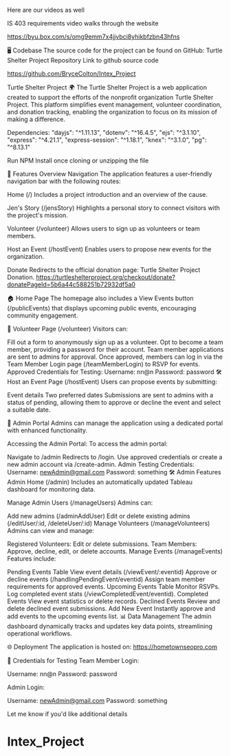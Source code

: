 Here are our videos as well

IS 403 requirements video walks through the website

https://byu.box.com/s/omg9emm7x4jjvbci8yhikbfzbn43hfns

🖥️ Codebase
The source code for the project can be found on GitHub:
Turtle Shelter Project Repository
Link to github source code

https://github.com/BryceColton/Intex_Project


Turtle Shelter Project 🌍
The Turtle Shelter Project is a web application created to support the efforts of the nonprofit organization Turtle Shelter Project. This platform simplifies event management, volunteer coordination, and donation tracking, enabling the organization to focus on its mission of making a difference.


Dependencies:
    "dayjs": "^1.11.13",
    "dotenv": "^16.4.5",
    "ejs": "^3.1.10",
    "express": "^4.21.1",
    "express-session": "^1.18.1",
    "knex": "^3.1.0",
    "pg": "^8.13.1"

Run NPM Install once cloning or unzipping the file


🚀 Features Overview
Navigation
The application features a user-friendly navigation bar with the following routes:

Home (/)
Includes a project introduction and an overview of the cause.

Jen's Story (/jensStory)
Highlights a personal story to connect visitors with the project's mission.

Volunteer (/volunteer)
Allows users to sign up as volunteers or team members.

Host an Event (/hostEvent)
Enables users to propose new events for the organization.

Donate
Redirects to the official donation page:
Turtle Shelter Project Donation.
https://turtleshelterproject.org/checkout/donate?donatePageId=5b6a44c588251b72932df5a0

🏠 Home Page
The homepage also includes a View Events button (/publicEvents) that displays upcoming public events, encouraging community engagement.

🤝 Volunteer Page (/volunteer)
Visitors can:

Fill out a form to anonymously sign up as a volunteer.
Opt to become a team member, providing a password for their account.
Team member applications are sent to admins for approval.
Once approved, members can log in via the Team Member Login page (/teamMemberLogin) to RSVP for events.
Approved Credentials for Testing:
Username: nn@n
Password: password
🛠 Host an Event Page (/hostEvent)
Users can propose events by submitting:

Event details
Two preferred dates
Submissions are sent to admins with a status of pending, allowing them to approve or decline the event and select a suitable date.

🌟 Admin Portal
Admins can manage the application using a dedicated portal with enhanced functionality.

Accessing the Admin Portal:
To access the admin portal:

Navigate to /admin
Redirects to /login.
Use approved credentials or create a new admin account via /create-admin.
Admin Testing Credentials:
Username: newAdmin@gmail.com
Password: something
🛠 Admin Features
Admin Home (/admin)
Includes an automatically updated Tableau dashboard for monitoring data.

Manage Admin Users (/manageUsers)
Admins can:

Add new admins (/adminAddUser)
Edit or delete existing admins (/editUser/:id, /deleteUser/:id)
Manage Volunteers (/manageVolunteers)
Admins can view and manage:

Registered Volunteers: Edit or delete submissions.
Team Members: Approve, decline, edit, or delete accounts.
Manage Events (/manageEvents)
Features include:

Pending Events Table
View event details (/viewEvent/:eventid)
Approve or decline events (/handlingPendingEvent/eventid)
Assign team member requirements for approved events.
Upcoming Events Table
Monitor RSVPs.
Log completed event stats (/viewCompletedEvent/eventid).
Completed Events
View event statistics or delete records.
Declined Events
Review and delete declined event submissions.
Add New Event
Instantly approve and add events to the upcoming events list.
📊 Data Management
The admin dashboard dynamically tracks and updates key data points, streamlining operational workflows.

🌐 Deployment
The application is hosted on:
https://hometownseopro.com

🔑 Credentials for Testing
Team Member Login:

Username: nn@n
Password: password


Admin Login:

Username: newAdmin@gmail.com
Password: something

Let me know if you'd like additional details
  
  
  

  







# Intex_Project
